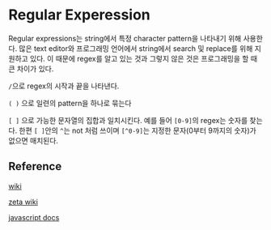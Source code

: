 # Regular Experession

Regular expressions는 string에서 특정 character pattern을 나타내기 위해 사용한다.
많은 text editor와 프로그래밍 언어에서 string에서 search 및 replace를 위해 지원하고 있다.
이 때문에 regex를 알고 있는 것과 그렇지 않은 것은 프로그래밍을 할 때 큰 차이가 있다.

`/`으로 regex의 시작과 끝을 나타낸다.

`( )` 으로 일련의 pattern을 하나로 묶는다

`[ ]` 으로 가능한 문자열의 집합과 일치시킨다.
예를 들어 `[0-9]`의 regex는 숫자를 찾는다.
한편 `[ ]`안의 `^`는 not 처럼 쓰이며 `[^0-9]`는 지정한 문자(0부터 9까지의 숫자)가 없으면 매치된다.

## Reference

[wiki](https://ko.wikipedia.org/wiki/%EC%A0%95%EA%B7%9C_%ED%91%9C%ED%98%84%EC%8B%9D)

[zeta wiki](https://zetawiki.com/wiki/%EC%A0%95%EA%B7%9C_%ED%91%9C%ED%98%84%EC%8B%9D)

[javascript docs](https://developer.mozilla.org/en-US/docs/Web/JavaScript/Guide/Regular_Expressions)

